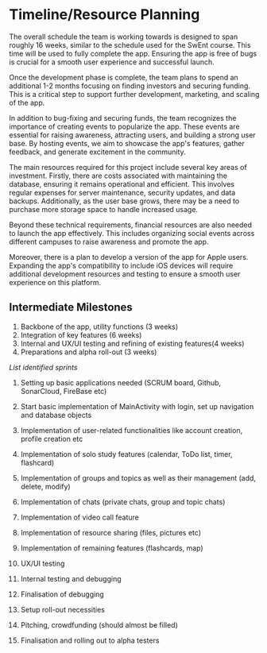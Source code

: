 # Timeline/Resource Planning

The overall schedule the team is working towards is designed to span roughly 16 weeks, similar to the schedule used for the SwEnt course. This time will be used to fully complete the app. Ensuring the app is free of bugs is crucial for a smooth user experience and successful launch.

Once the development phase is complete, the team plans to spend an additional 1-2 months focusing on finding investors and securing funding. This is a critical step to support further development, marketing, and scaling of the app.

In addition to bug-fixing and securing funds, the team recognizes the importance of creating events to popularize the app. These events are essential for raising awareness, attracting users, and building a strong user base. By hosting events, we aim to showcase the app's features, gather feedback, and generate excitement in the community.


The main resources required for this project include several key areas of investment. Firstly, there are costs associated with maintaining the database, ensuring it remains operational and efficient. This involves regular expenses for server maintenance, security updates, and data backups. Additionally, as the user base grows, there may be a need to purchase more storage space to handle increased usage.

Beyond these technical requirements, financial resources are also needed to launch the app effectively. This includes organizing social events across different campuses to raise awareness and promote the app.

Moreover, there is a plan to develop a version of the app for Apple users. Expanding the app's compatibility to include iOS devices will require additional development resources and testing to ensure a smooth user experience on this platform.


## Intermediate Milestones

1. Backbone of the app, utility functions (3 weeks)
2. Integration of key features (6 weeks)
3. Internal and UX/UI testing and refining of existing features(4 weeks)
4. Preparations and alpha roll-out (3 weeks)

*List identified sprints*

1. Setting up basic applications needed (SCRUM board, Github, SonarCloud, FireBase etc)
2. Start basic implementation of MainActivity with login, set up navigation and database objects
3. Implementation of user-related functionalities like account creation, profile creation etc

4. Implementation of solo study features (calendar, ToDo list, timer, flashcard)
5. Implementation of groups and topics as well as their management (add, delete, modify)
6. Implementation of chats (private chats, group and topic chats)
7. Implementation  of video call feature
8. Implementation of resource sharing (files, pictures etc)
9. Implementation of remaining features (flashcards, map)

10. UX/UI testing
11. Internal testing and debugging
12. Finalisation of debugging

13. Setup roll-out necessities
14. Pitching, crowdfunding (should almost be filled)
16. Finalisation and rolling out to alpha testers

